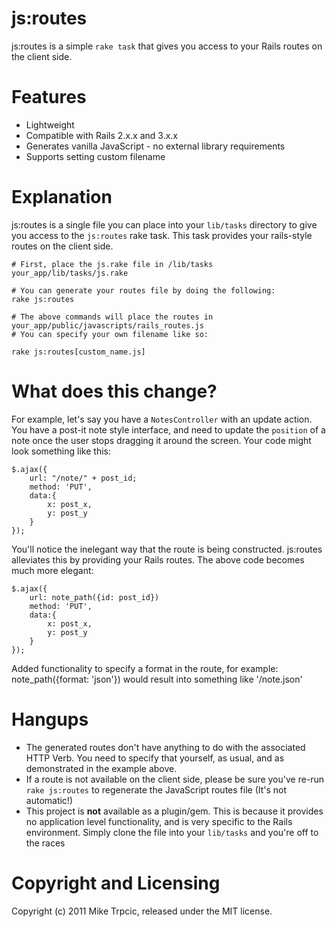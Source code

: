 # js:routes #

js:routes is a simple `rake task` that gives you access to your Rails routes on the client side.

# Features #
* Lightweight
* Compatible with Rails 2.x.x and 3.x.x
* Generates vanilla JavaScript - no external library requirements
* Supports setting custom filename

# Explanation #

js:routes is a single file you can place into your `lib/tasks` directory to give you access to the `js:routes` rake task.  This task provides your rails-style routes on the client side.

    # First, place the js.rake file in /lib/tasks
    your_app/lib/tasks/js.rake
    
    # You can generate your routes file by doing the following:
    rake js:routes
    
    # The above commands will place the routes in your_app/public/javascripts/rails_routes.js
    # You can specify your own filename like so:
    
    rake js:routes[custom_name.js]
    
# What does this change? ##

For example, let's say you have a `NotesController` with an update action.  You have a post-it note style interface, and need to update the `position` of a note once the user stops dragging it around the screen.  Your code might look something like this:

    $.ajax({
        url: "/note/" + post_id;
        method: 'PUT',
        data:{
            x: post_x,
            y: post_y
        }
    });
    
You'll notice the inelegant way that the route is being constructed.  js:routes alleviates this by providing your Rails routes.  The above code becomes much more elegant:

    $.ajax({
        url: note_path({id: post_id})
        method: 'PUT',
        data:{
            x: post_x,
            y: post_y
        }
    });

Added functionality to specify a format in the route, for example:
  note_path({format: 'json'}) would result into something like '/note.json'

# Hangups #

* The generated routes don't have anything to do with the associated HTTP Verb.  You need to specify that yourself, as usual, and as demonstrated in the example above.
* If a route is not available on the client side, please be sure you've re-run `rake js:routes` to regenerate the JavaScript routes file (It's not automatic!)
* This project is **not** available as a plugin/gem.  This is because it provides no application level functionality, and is very specific to the Rails environment.  Simply clone the file into your `lib/tasks` and you're off to the races

# Copyright and Licensing #
Copyright (c) 2011 Mike Trpcic, released under the MIT license.
